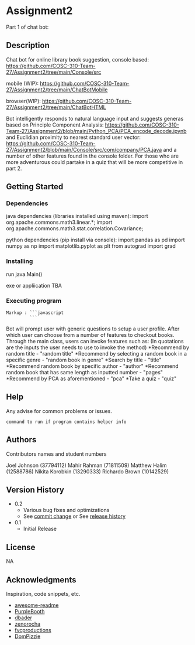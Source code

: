 # Assignment2
Part 1 of chat bot:

## Description

Chat bot for online library book suggestion, 
console based: 
https://github.com/COSC-310-Team-27/Assignment2/tree/main/Console/src

mobile (WIP): 
https://github.com/COSC-310-Team-27/Assignment2/tree/main/ChatBotMobile

browser(WIP): 
https://github.com/COSC-310-Team-27/Assignment2/tree/main/ChatBotHTML

Bot intelligently responds to natural language input and suggests generas based on 
Principle Component Analysis: 
https://github.com/COSC-310-Team-27/Assignment2/blob/main/Python_PCA/PCA_encode_decode.ipynb
and Euclidian proximity to nearest standard user vector: 
https://github.com/COSC-310-Team-27/Assignment2/blob/main/Console/src/com/company/PCA.java 
and a number of other features found in the console folder. For those who are more adventurous could partake in a quiz that will be more competitive in part 2.

## Getting Started

### Dependencies

java dependencies (libraries installed using maven):
import org.apache.commons.math3.linear.*;
import org.apache.commons.math3.stat.correlation.Covariance;

python dependencies (pip install via console):
import pandas as pd
import numpy as np
import matplotlib.pyplot as plt
from autograd import grad 

### Installing

run java.Main()

exe or appliication TBA

### Executing program

    Markup : ```javascript
             ```
             
Bot will prompt user with generic questions to setup a user profile. After which user can choose from a number of features to checkout books. 
Through the main class, users can invoke features such as: 
(In quotations are the inputs the user needs to use to invoke the method)
*Recommend by random title - "random title" 
*Recommend by selecting a random book in a specific genre - "random book in genre"
*Search by title - "title" 
*Recommend random book by specific author - "author"
*Recommend random book that has same length as inputted number - "pages" 
*Recommend by PCA as aforementioned - "pca" 
*Take a quiz - "quiz"

## Help

Any advise for common problems or issues.
```
command to run if program contains helper info
```

## Authors

Contributors names and student numbers

Joel Johnson (37794112)
Mahir Rahman (71811509)
Matthew Halim (12588786)
Nikita Korobkin (13290333)
Richardo Brown (10142529)


## Version History

* 0.2
    * Various bug fixes and optimizations
    * See [commit change]() or See [release history]()
* 0.1
    * Initial Release

## License

NA

## Acknowledgments

Inspiration, code snippets, etc.
* [awesome-readme](https://github.com/matiassingers/awesome-readme)
* [PurpleBooth](https://gist.github.com/PurpleBooth/109311bb0361f32d87a2)
* [dbader](https://github.com/dbader/readme-template)
* [zenorocha](https://gist.github.com/zenorocha/4526327)
* [fvcproductions](https://gist.github.com/fvcproductions/1bfc2d4aecb01a834b46)
* [DomPizzie](https://gist.github.com/DomPizzie/7a5ff55ffa9081f2de27c315f5018afc)
